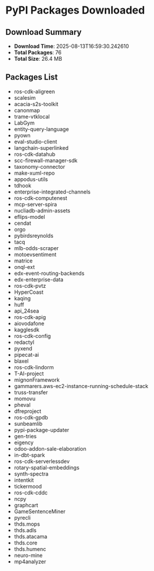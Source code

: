 # PyPI Packages Downloaded

## Download Summary
- **Download Time**: 2025-08-13T16:59:30.242610
- **Total Packages**: 76
- **Total Size**: 26.4 MB

## Packages List
- ros-cdk-aligreen
- scalesim
- acacia-s2s-toolkit
- canonmap
- trame-vtklocal
- LabGym
- entity-query-language
- pyown
- eval-studio-client
- langchain-superlinked
- ros-cdk-datahub
- scc-firewall-manager-sdk
- taxonomy-connector
- make-xuml-repo
- appodus-utils
- tdhook
- enterprise-integrated-channels
- ros-cdk-computenest
- mcp-server-spira
- nucliadb-admin-assets
- eflips-model
- cendat
- orgo
- pybirdsreynolds
- tacq
- mlb-odds-scraper
- motoevsentiment
- matrice
- onql-ext
- edx-event-routing-backends
- edx-enterprise-data
- ros-cdk-pvtz
- HyperCoast
- kaqing
- huff
- api_24sea
- ros-cdk-apig
- aiovodafone
- kagglesdk
- ros-cdk-config
- redactyl
- pyxend
- pipecat-ai
- blaxel
- ros-cdk-lindorm
- T-AI-project
- mignonFramework
- gammarers.aws-ec2-instance-running-schedule-stack
- truss-transfer
- momovu
- pheval
- dfreproject
- ros-cdk-gpdb
- sunbeamlib
- pypi-package-updater
- gen-tries
- eigency
- odoo-addon-sale-elaboration
- in-dbt-spark
- ros-cdk-serverlessdev
- rotary-spatial-embeddings
- synth-spectra
- intentkit
- tickermood
- ros-cdk-cddc
- ncpy
- graphcart
- GameSentenceMiner
- pyrecli
- thds.mops
- thds.adls
- thds.atacama
- thds.core
- thds.humenc
- neuro-mine
- mp4analyzer
